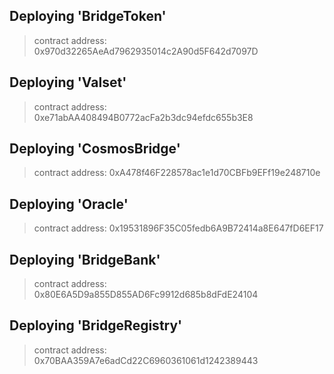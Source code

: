
   Deploying 'BridgeToken'
   -----------------------
   > contract address:    0x970d32265AeAd7962935014c2A90d5F642d7097D

   Deploying 'Valset'
   ------------------
   > contract address:    0xe71abAA408494B0772acFa2b3dc94efdc655b3E8

   Deploying 'CosmosBridge'
   ------------------------
   > contract address:    0xA478f46F228578ac1e1d70CBFb9EFf19e248710e

   Deploying 'Oracle'
   ------------------
   > contract address:    0x19531896F35C05fedb6A9B72414a8E647fD6EF17

   Deploying 'BridgeBank'
   ----------------------
   > contract address:    0x80E6A5D9a855D855AD6Fc9912d685b8dFdE24104
   
   Deploying 'BridgeRegistry'
   --------------------------
   > contract address:    0x70BAA359A7e6adCd22C6960361061d1242389443

